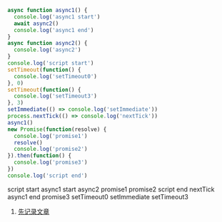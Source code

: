 ```javascript
async function async1() {
  console.log('async1 start')
  await async2()
  console.log('async1 end')
}
async function async2() {
  console.log('async2')
}
console.log('script start')
setTimeout(function() {
  console.log('setTimeout0')
}, 0)
setTimeout(function() {
  console.log('setTimeout3')
}, 3)
setImmediate(() => console.log('setImmediate'))
process.nextTick(() => console.log('nextTick'))
async1()
new Promise(function(resolve) {
  console.log('promise1')
  resolve()
  console.log('promise2')
}).then(function() {
  console.log('promise3')
})
console.log('script end') 

```

script start
async1 start
async2
promise1
promise2
script end
nextTick
async1 end
promise3
setTimeout0
setImmediate
setTimeout3

1. [先记录文章](https://juejin.cn/post/7010308647792148511)